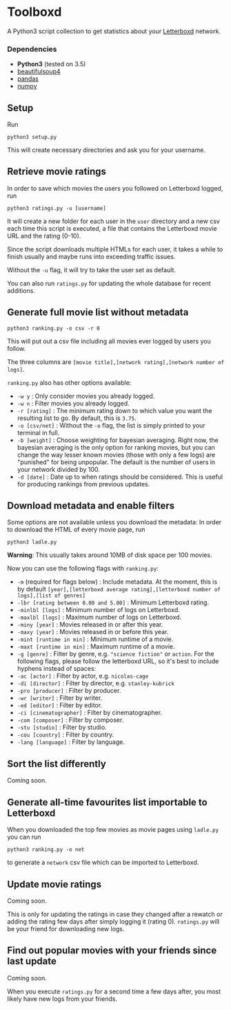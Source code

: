 # Toolboxd

A Python3 script collection to get statistics about your [Letterboxd](https://letterboxd.com/) network.


### Dependencies
- **Python3** (tested on 3.5)
- [beautifulsoup4](https://www.crummy.com/software/BeautifulSoup/bs4/doc/)
- [pandas](https://pandas.pydata.org/pandas-docs/stable/index.html)
- [numpy](https://docs.scipy.org/doc/numpy-1.10.4/user/install.html)


## Setup

Run
```
python3 setup.py
```
This will create necessary directories and ask you for your username.


## Retrieve movie ratings

In order to save which movies the users you followed on Letterboxd logged, run
```
python3 ratings.py -u [username]
```
It will create a new folder for each user in the `user` directory and a new csv each time this script is executed, a file that contains the Letterboxd movie URL and the rating (0-10).

Since the script downloads multiple HTMLs for each user, it takes a while to finish usually and maybe runs into exceeding traffic issues.

Without the `-u` flag, it will try to take the user set as default.

You can also run `ratings.py` for updating the whole database for recent additions.


## Generate full movie list without metadata

```
python3 ranking.py -o csv -r 0
```
This will put out a csv file including all movies ever logged by users you follow.

The three columns are `[movie title],[network rating],[network number of logs]`.

`ranking.py` also has other options available:
- `-w y` : Only consider movies you already logged.
- `-w n` : Filter movies you already logged.
- `-r [rating]` : The minimum rating down to which value you want the resulting list to go. By default, this is `3.75`.
- `-o [csv/net]` : Without the `-o` flag, the list is simply printed to your terminal in full.
- `-b [weight]` : Choose weighting for bayesian averaging. Right now, the bayesian averaging is the only option for ranking movies, but you can change the way lesser known movies (those with only a few logs) are "punished" for being unpopular. The default is the number of users in your network divided by 100.
- `-d [date]` : Date up to when ratings should be considered. This is useful for producing rankings from previous updates.


## Download metadata and enable filters

Some options are not available unless you download the metadata: In order to download the HTML of every movie page, run
```
python3 ladle.py
```
**Warning**: This usually takes around 10MB of disk space per 100 movies.

Now you can use the following flags with `ranking.py`:
- `-m` (required for flags below) : Include metadata. At the moment, this is by default `[year],[letterboxd average rating],[letterboxd number of logs],[list of genres]`
- `-lbr [rating between 0.00 and 5.00]` : Minimum Letterboxd rating.
- `-minlbl [logs]` : Minimum number of logs on Letterboxd.
- `-maxlbl [logs]` : Maximum number of logs on Letterboxd.
- `-miny [year]` : Movies released in or after this year.
- `-maxy [year]` : Movies released in or before this year.
- `-mint [runtime in min]` : Minimum runtime of a movie.
- `-maxt [runtime in min]` : Maximum runtime of a movie.
- `-g [genre]` : Filter by genre, e.g. `"science fiction"` or `action`.
For the following flags, please follow the letterboxd URL, so it's best to include hyphens instead of spaces:
- `-ac [actor]` : Filter by actor, e.g. `nicolas-cage`
- `-di [director]` : Filter by director, e.g. `stanley-kubrick`
- `-pro [producer]` : Filter by producer.
- `-wr [writer]` : Filter by writer.
- `-ed [editor]` : Filter by editor.
- `-ci [cinematographer]` : Filter by cinematographer.
- `-com [composer]` : Filter by composer.
- `-stu [studio]` : Filter by studio.
- `-cou [country]` : Filter by country.
- `-lang [language]` : Filter by language.


## Sort the list differently

Coming soon.


## Generate all-time favourites list importable to Letterboxd

When you downloaded the top few movies as movie pages using `ladle.py` you can run
```
python3 ranking.py -o net
```
to generate a `network` csv file which can be imported to Letterboxd.


## Update movie ratings

Coming soon.

This is only for updating the ratings in case they changed after a rewatch or adding the rating few days after simply logging it (rating 0). `ratings.py` will be your friend for downloading new logs.


## Find out popular movies with your friends since last update

Coming soon.

When you execute `ratings.py` for a second time a few days after, you most likely have new logs from your friends.